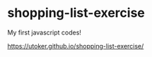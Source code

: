 # shopping-list-exercise
My first javascript codes!

https://utoker.github.io/shopping-list-exercise/


